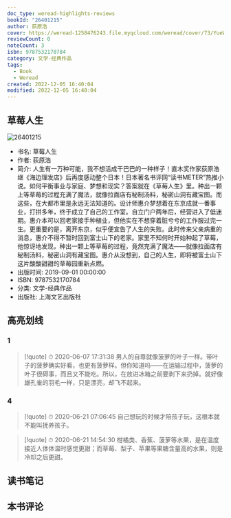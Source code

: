 ```yaml
---
doc_type: weread-highlights-reviews
bookId: "26401215"
author: 荻原浩
cover: https://weread-1258476243.file.myqcloud.com/weread/cover/73/YueWen_26401215/t7_YueWen_26401215.jpg
reviewCount: 0
noteCount: 3
isbn: 9787532170784
category: 文学-经典作品
tags:
  - Book
  - Weread
created: 2022-12-05 16:40:04
modified: 2022-12-05 16:40:04
---
```


## 草莓人生

![26401215](https://weread-1258476243.file.myqcloud.com/weread/cover/73/YueWen_26401215/t7_YueWen_26401215.jpg)
- 书名: 草莓人生
- 作者: 荻原浩
- 简介: 人生有一万种可能，我不想活成干巴巴的一种样子！直木奖作家荻原浩继《海边理发店》后再度感动整个日本！日本著名书评网“读书METER”热推小说。如何平衡事业与家庭、梦想和现实？答案就在《草莓人生》里。种出一颗上等草莓的过程充满了魔法，就像拉面店有秘制汤料，秘密山洞有藏宝图。而这些，在大都市里是永远无法知道的。设计师惠介梦想着在东京成就一番事业，打拼多年，终于成立了自己的工作室。自立门户两年后，经营进入了低迷期。惠介本可以回老家接手种植业，但他实在不想穿着脏兮兮的工作服过完一生。更重要的是，离开东京，似乎便宣告了人生的失败。此时传来父亲病重的消息，惠介不得不暂时回到富士山下的老家。家里不知何时开始种起了草莓，他惊讶地发现，种出一颗上等草莓的过程，竟然充满了魔法——就像拉面店有秘制汤料，秘密山洞有藏宝图。惠介从没想到，自己的人生，即将被富士山下这片酸酸甜甜的草莓园重新点燃。
- 出版时间: 2019-09-01 00:00:00
- ISBN: 9787532170784
- 分类: 文学-经典作品
- 出版社: 上海文艺出版社

## 高亮划线

### 1


> [!quote] ⏱ 2020-06-07 17:31:38
> 男人的自尊就像菠萝的叶子一样。带叶子的菠萝确实好看，也更有菠萝样。但你知道吗——在运输过程中，菠萝的叶子很碍事，而且又不能吃。所以，在放进冰箱之前要剥下来扔掉。就好像雄孔雀的羽毛一样，只是漂亮，却飞不起来。
 


### 4


> [!quote] ⏱ 2020-06-21 07:06:45
> 自己想玩的时候才陪孩子玩，这根本就不能叫抚养孩子。
 


> [!quote] ⏱ 2020-06-21 14:54:30
> 柑橘类、香蕉、菠萝等水果，是在温度接近人体体温时感觉更甜；而草莓、梨子、苹果等果糖含量高的水果，则是冷却之后更甜。
 



## 读书笔记


## 本书评论

